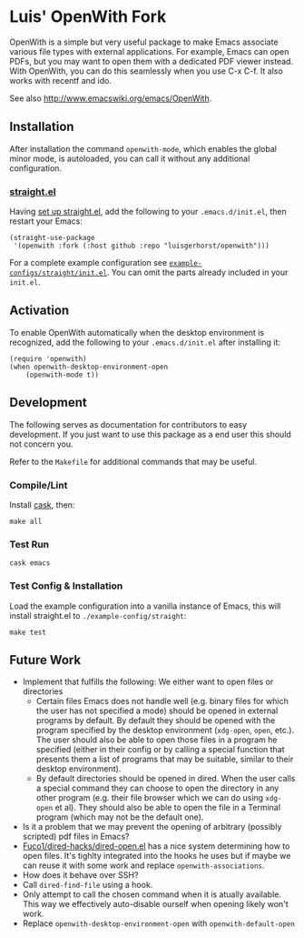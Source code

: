 # Luis' OpenWith Fork

OpenWith is a simple but very useful package to make Emacs associate various
file types with external applications.  For example, Emacs can open PDFs, but
you may want to open them with a dedicated PDF viewer instead.  With OpenWith,
you can do this seamlessly when you use C-x C-f.  It also works with recentf and
ido.

See also http://www.emacswiki.org/emacs/OpenWith.

## Installation

After installation the command `openwith-mode`, which enables the global minor mode, is autoloaded, you can call it without any additional configuration.

### [straight.el](https://github.com/raxod502/straight.el)

Having [set up straight.el](https://github.com/raxod502/straight.el#getting-started), add the following to your `.emacs.d/init.el`, then restart your Emacs:

``` emacs-lisp
(straight-use-package
 '(openwith :fork (:host github :repo "luisgerhorst/openwith")))
```

For a complete example configuration see [`example-configs/straight/init.el`](./example-configs/straight/init.el). You can omit the parts already included in your `init.el`.

## Activation

To enable OpenWith automatically when the desktop environment is recognized, add the following to your `.emacs.d/init.el` after installing it:

``` emacs-lisp
(require 'openwith)
(when openwith-desktop-environment-open
    (openwith-mode t))
```

## Development

The following serves as documentation for contributors to easy development. If you just want to use this package as a end user this should not concern you.

Refer to the `Makefile` for additional commands that may be useful.

### Compile/Lint

Install [cask](https://github.com/cask/cask), then:

``` shell
make all
```

### Test Run

``` shell
cask emacs
```

### Test Config & Installation

Load the example configuration into a vanilla instance of Emacs, this will install straight.el to `./example-config/straight`:

``` shell
make test
```

## Future Work

- Implement that fulfills the following: We either want to open files or directories
  - Certain files Emacs does not handle well (e.g. binary files for which the user has not specified a mode) should be opened in external programs by default. By default they should be opened with the program specified by the desktop environment (`xdg-open`, `open`, etc.). The user should also be able to open those files in a program he specified (either in their config or by calling a special function that presents them a list of programs that may be suitable, similar to their desktop environment).
  - By default directories should be opened in dired. When the user calls a special command they can choose to open the directory in any other program (e.g. their file browser which we can do using `xdg-open` et al). They should also be able to open the file in a Terminal program (which may not be the default one).
- Is it a problem that we may prevent the opening of arbitrary (possibly scripted) pdf files in Emacs?
- [Fuco1/dired-hacks/dired-open.el](https://github.com/Fuco1/dired-hacks/blob/master/dired-open.el) has a nice system determining how to open files. It's tighlty integrated into the hooks he uses but if maybe we can reuse it with some work and replace `openwith-associations`.
- How does it behave over SSH?
- Call `dired-find-file` using a hook.
- Only attempt to call the chosen command when it is atually available. This way we effectively auto-disable ourself when opening likely won't work.
- Replace `openwith-desktop-environment-open` with `openwith-default-open`

